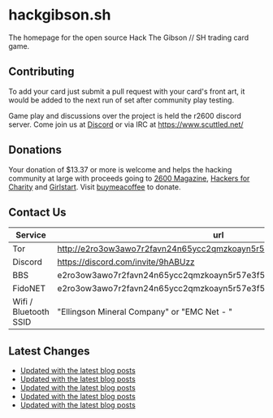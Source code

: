 # hackgibson.sh
The homepage for the open source Hack The Gibson // SH trading card game.


## Contributing

To add your card just submit a pull request with your card's front art, it would be added to the next run of set after community play testing.

Game play and discussions over the project is held the r2600 discord server. Come join us at [Discord](https://discord.com/invite/9hABUzz) or via IRC at https://www.scuttled.net/


## Donations

Your donation of $13.37 or more is welcome and helps the hacking community at large with proceeds going to [2600 Magazine](https://2600.com/), [Hackers for Charity](https://hackersforcharity.org) and [Girlstart](https://girlstart.org).  Visit [buymeacoffee](https://www.buymeacoffee.com/hackgibson.sh) to donate.


## Contact Us

Service | url
-|-
Tor | http://e2ro3ow3awo7r2favn24n65ycc2qmzkoayn5r57e3f56nvjwdcgg32ad.onion
Discord | https://discord.com/invite/9hABUzz
BBS | e2ro3ow3awo7r2favn24n65ycc2qmzkoayn5r57e3f56nvjwdcgg32ad.onion:23
FidoNET | e2ro3ow3awo7r2favn24n65ycc2qmzkoayn5r57e3f56nvjwdcgg32ad.onion:24554
Wifi / Bluetooth SSID | "Ellingson Mineral Company" or "EMC Net - <fidonet address>"

## Latest Changes
<!-- BLOG-POST-LIST:START -->
- [Updated with the latest blog posts](https://github.com/DFW2600/hackgibson.sh/commit/268bf20c61ad363e8c3f9aa498bee5d44394eed3)
- [Updated with the latest blog posts](https://github.com/DFW2600/hackgibson.sh/commit/a54a73e0409142a7e1d69da2d36b007640641e3c)
- [Updated with the latest blog posts](https://github.com/DFW2600/hackgibson.sh/commit/ea15952987f07b80f0b40e0a93e1de84d3b2762e)
- [Updated with the latest blog posts](https://github.com/DFW2600/hackgibson.sh/commit/cff56dcb55d7d34635c33099a173ecf6349a0d49)
- [Updated with the latest blog posts](https://github.com/DFW2600/hackgibson.sh/commit/743a6e4a9855e4768ee8b591f9727950a21ed1eb)
<!-- BLOG-POST-LIST:END -->
